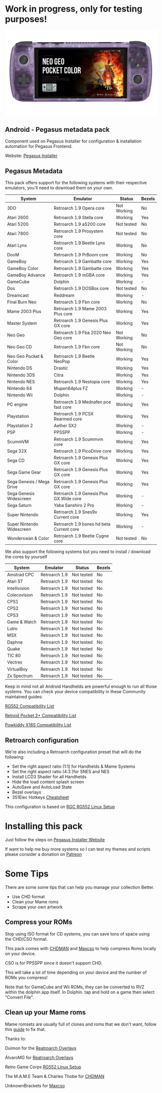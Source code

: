 # Work in progress, only for testing purposes!

<img src="https://github.com/dragoonDorise/RP-epic-noir/blob/main/screenshots/hero-odin.jpg?raw=true">

## Android - Pegasus metadata pack

Component used on Pegasus Installer for configuration & installation automation for Pegasus Frontend.

Website: [Pegasus Installer](https://www.pegasus-installer.com)

## Pegasus Metadata

This pack offers support for the following systems with their respective emulators, you'll need to download them on your own.

| System                    | Emulator                                 | Status      | Bezels |
| ------------------------- | ---------------------------------------- | ----------- | ------ |
| 3DO                       | Retroarch 1.9 Opera core                 | Not Working | No     |
| Atari 2600                | Retroarch 1.9 Stella core                | Working     | Yes    |
| Atari 5200                | Retroarch 1.9 a5200 core                 | Not tested  | No     |
| Atari 7800                | Retroarch 1.9 Prosystem core             | Not tested  | No     |
| Atari Lynx                | Retroarch 1.9 Beetle Lynx core           | Working     | No     |
| DooM                      | Retroarch 1.9 PrBoom core                | Working     | No     |
| GameBoy                   | Retroarch 1.9 Gambatte core              | Working     | Yes    |
| GameBoy Color             | Retroarch 1.9 Gambatte core              | Working     | Yes    |
| GameBoy Advance           | Retroarch 1.9 mGBA core                  | Working     | Yes    |
| GameCube                  | Dolphin                                  | Working     | -      |
| Dos                       | Retroarch 1.9 DOSBox core                | Not tested  | No     |
| Dreamcast                 | Reddream                                 | Working     | -      |
| Final Burn Neo            | Retroarch 1.9 Fbn core                   | Working     | No     |
| Mame 2003 Plus            | Retroarch 1.9 Mame 2003 Plus core        | Working     | Yes    |
| Master System             | Retroarch 1.9 Genesis Plus GX core       | Working     | Yes    |
| Neo Geo                   | Retroarch 1.9 Fba 2020 Neo Geo core      | Not Working | No     |
| Neo Geo CD                | Retroarch 1.9 Fbn core                   | Not Working | No     |
| Neo Geo Pocket & Color    | Retroarch 1.9 Beetle NeoPop              | Working     | Yes    |
| Nintendo DS               | Drastic                                  | Working     | Yes    |
| Nintendo 3DS              | Citra                                    | Working     | Yes    |
| Nintendo NES              | Retroarch 1.9 Nestopia core              | Working     | Yes    |
| Nintendo 64               | Mupen64plus FZ                           | Working     | -      |
| Nintendo Wii              | Dolphin                                  | Working     | -      |
| PC engine                 | Retroarch 1.9 Mednafen pce fast core     | Working     | Yes    |
| Playstation               | Retroarch 1.9 PCSX Rearmed core          | Working     | Yes    |
| Playstation 2             | Aether SX2                               | Working     | -      |
| PSP                       | PPSSPP                                   | Working     | -      |
| ScummVM                   | Retroarch 1.9 Scummvm core               | Working     | Yes    |
| Sega 32X                  | Retroarch 1.9 PicoDrive core             | Working     | Yes    |
| Sega CD                   | Retroarch 1.9 Genesis Plus GX core       | Working     | Yes    |
| Sega Game Gear            | Retroarch 1.9 Genesis Plus GX core       | Working     | Yes    |
| Sega Genesis / Mega Drive | Retroarch 1.9 Genesis Plus GX core       | Working     | Yes    |
| Sega Genesis Widescreen   | Retroarch 1.9 Genesis Plus GX Wide core  | Working     | -      |
| Sega Saturn               | Yaba Sanshiro 2 Pro                      | Working     | -      |
| Super Nintendo            | Retroarch 1.9 Snes9x Current core        | Working     | Yes    |
| Super Nintendo Widescreen | Retroarch 1.9 bsnes hd beta Current core | Working     | -      |
| Wonderswan & Color        | Retroarch 1.9 Beetle Cygne core          | Not tested  | No     |

We also support the following systems but you need to install / download the cores by yourself

| System        | Emulator      | Status     | Bezels |
| ------------- | ------------- | ---------- | ------ |
| Amstrad CPC   | Retroarch 1.9 | Not tested | No     |
| Atari ST      | Retroarch 1.9 | Not tested | No     |
| Intellivision | Retroarch 1.9 | Not tested | No     |
| Colecovision  | Retroarch 1.9 | Not tested | No     |
| CPS1          | Retroarch 1.9 | Not tested | No     |
| CPS2          | Retroarch 1.9 | Not tested | No     |
| CPS3          | Retroarch 1.9 | Not tested | No     |
| Game & Watch  | Retroarch 1.9 | Not tested | No     |
| Lutro         | Retroarch 1.9 | Not tested | No     |
| MSX           | Retroarch 1.9 | Not tested | No     |
| Daphne        | Retroarch 1.9 | Not tested | No     |
| Quake         | Retroarch 1.9 | Not tested | No     |
| TIC 80        | Retroarch 1.9 | Not tested | No     |
| Vectrex       | Retroarch 1.9 | Not tested | No     |
| VirtualBoy    | Retroarch 1.9 | Not tested | No     |
| Zx Spectrum   | Retroarch 1.9 | Not tested | No     |

Keep in mind not all Android Handhelds are powerful enough to run all those systems. You can check your device compatibility in these Community maintained guides:

[RG552 Compatibility List](https://tinyurl.com/RG552GameSettings)

[Retroid Pocket 2+ Compatibility List](https://tinyurl.com/RP2PlusGameSettings)

[Powkiddy X18S Compatibility List](https://tinyurl.com/X18SGameSettings)

## Retroarch configuration

We're also including a Retroarch configuration preset that will do the following:

- Set the right aspect ratio (1:1) for Handhelds & Mame Systems
- Set the right aspect ratio (4:3 )for SNES and NES
- Install LCD3 Shader for all Handhelds
- Hide the load content splash screen
- AutoSave and AutoLoad State
- Bezel overlays
- 351Elec Hotkeys [Cheatsheet](https://ia802301.us.archive.org/17/items/351-elec-shortcuts-cheatsheet_20210809/351ELEC%20shortcuts%20cheatsheet.pdf)

This configuration is based on [RGC RG552 Linux Setup](https://retrogamecorps.com/2021/12/27/anbernic-rg552-linux-setup-guide/)

# Installing this pack

Just follow the steps on [Pegasus Installer Website](https://www.pegasus-installer.com)

If want to help me buy more systems so I can test my themes and scripts please consider a donation on [Patreon](https://www.patreon.com/dragoonDorise)

# Some Tips

There are some some tips that can help you manage your collection Better.

- Use CHD format
- Clean your Mame roms
- Scrape your own artwork

## Compress your ROMs

Stop using ISO format for CD systems, you can save tons of space using the CHD/CSO format.

This pack comes with [CHDMAN](https://github.com/CharlesThobe/chdman) and [Maxcso](https://github.com/unknownbrackets/maxcso) to help compress Roms locally on your device.

CSO is for PPSSPP since it doesn't support CHD.

This will take a lot of time depending on your device and the number of ROMs you compress!

Note that for GameCube and Wii ROMs, they can be converted to RVZ within the dolphin app itself. In Dolphin. tap and hold on a game then select "Convert File".

## Clean up your Mame roms

Mame romsets are usually full of clones and roms that we don't want, follow this [guide](https://www.youtube.com/watch?v=GZfoOTckURA) to fix that.

Thanks to:

Duimon for the [Reatroarch Overlays](https://github.com/Duimon/Retroarch-Overlays)

ÁlvaroMG for [Reatroarch Overlays](https://forums.launchbox-app.com/files/file/1180-handhelds-overlays-designed-by-álvaromg/)

Retro Game Corps [RG552 Linux Setup](https://retrogamecorps.com/2021/12/27/anbernic-rg552-linux-setup-guide/)

The M.A.M.E Team & Charles Thobe for [CHDMAN](https://github.com/CharlesThobe/chdman)

UnknownBrackets for [Maxcso](https://github.com/unknownbrackets/maxcso)
